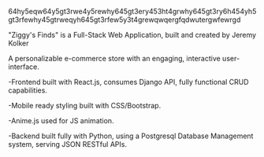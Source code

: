 64hy5eqw64y5gt3rwe4y5rewhy645gt3ery453ht4grwhy645gt3ry6h454yh5gt3rfewhy45gtrweqyh645gt3rfew5y3t4grewqwqergfqdwutergwfewrgd

"Ziggy's Finds" is a Full-Stack Web Application,
built and created by Jeremy Kolker 

A personalizable e-commerce store with an engaging, interactive user-interface. 

-Frontend built with React.js, consumes Django API, fully functional CRUD capabilities.

-Mobile ready styling built with CSS/Bootstrap.

-Anime.js used for JS animation.

-Backend built fully with Python, using a Postgresql Database Management system, serving JSON RESTful APIs.

